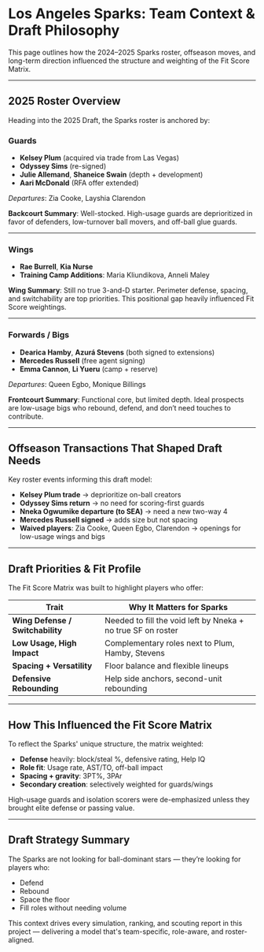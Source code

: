 # Los Angeles Sparks: Team Context & Draft Philosophy

This page outlines how the 2024–2025 Sparks roster, offseason moves, and long-term direction influenced the structure and weighting of the Fit Score Matrix.

---

## 2025 Roster Overview

Heading into the 2025 Draft, the Sparks roster is anchored by:

### Guards
- **Kelsey Plum** (acquired via trade from Las Vegas)  
- **Odyssey Sims** (re-signed)  
- **Julie Allemand**, **Shaneice Swain** (depth + development)  
- **Aari McDonald** (RFA offer extended)

*Departures*: Zia Cooke, Layshia Clarendon

**Backcourt Summary**: Well-stocked. High-usage guards are deprioritized in favor of defenders, low-turnover ball movers, and off-ball glue guards.

---

### Wings
- **Rae Burrell**, **Kia Nurse**  
- **Training Camp Additions**: Maria Kliundikova, Anneli Maley

**Wing Summary**: Still no true 3-and-D starter. Perimeter defense, spacing, and switchability are top priorities. This positional gap heavily influenced Fit Score weightings.

---

### Forwards / Bigs
- **Dearica Hamby**, **Azurá Stevens** (both signed to extensions)  
- **Mercedes Russell** (free agent signing)  
- **Emma Cannon**, **Li Yueru** (camp + reserve)

*Departures*: Queen Egbo, Monique Billings

**Frontcourt Summary**: Functional core, but limited depth. Ideal prospects are low-usage bigs who rebound, defend, and don’t need touches to contribute.

---

## Offseason Transactions That Shaped Draft Needs

Key roster events informing this draft model:

- **Kelsey Plum trade** → deprioritize on-ball creators  
- **Odyssey Sims return** → no need for scoring-first guards  
- **Nneka Ogwumike departure (to SEA)** → need a new two-way 4  
- **Mercedes Russell signed** → adds size but not spacing  
- **Waived players**: Zia Cooke, Queen Egbo, Clarendon → openings for low-usage wings and bigs

---

## Draft Priorities & Fit Profile

The Fit Score Matrix was built to highlight players who offer:

| Trait                    | Why It Matters for Sparks |
|--------------------------|---------------------------|
| **Wing Defense / Switchability** | Needed to fill the void left by Nneka + no true SF on roster |
| **Low Usage, High Impact**       | Complementary roles next to Plum, Hamby, Stevens |
| **Spacing + Versatility**        | Floor balance and flexible lineups |
| **Defensive Rebounding**         | Help side anchors, second-unit rebounding |

---

## How This Influenced the Fit Score Matrix

To reflect the Sparks' unique structure, the matrix weighted:

- **Defense** heavily: block/steal %, defensive rating, Help IQ  
- **Role fit**: Usage rate, AST/TO, off-ball impact  
- **Spacing + gravity**: 3PT%, 3PAr  
- **Secondary creation**: selectively weighted for guards/wings

High-usage guards and isolation scorers were de-emphasized unless they brought elite defense or passing value.

---

## Draft Strategy Summary

The Sparks are not looking for ball-dominant stars — they’re looking for players who:

- Defend  
- Rebound  
- Space the floor  
- Fill roles without needing volume

This context drives every simulation, ranking, and scouting report in this project — delivering a model that's team-specific, role-aware, and roster-aligned.


